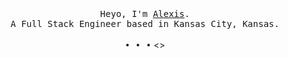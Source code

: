<p align="center">
  <br>
  <br>
  <br>
  <samp>Heyo, I'm <a target="_blank" href="https://alexis.kr">Alexis</a>.<br> A Full Stack Engineer based in Kansas City, Kansas.</samp>
  <br>
  <br>
  <samp>• • •</samp>
  <>
</p>
